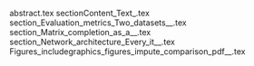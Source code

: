 abstract.tex
sectionContent_Text_.tex
section_Evaluation_metrics_Two_datasets__.tex
section_Matrix_completion_as_a__.tex
section_Network_architecture_Every_it__.tex
Figures_includegraphics_figures_impute_comparison_pdf__.tex
